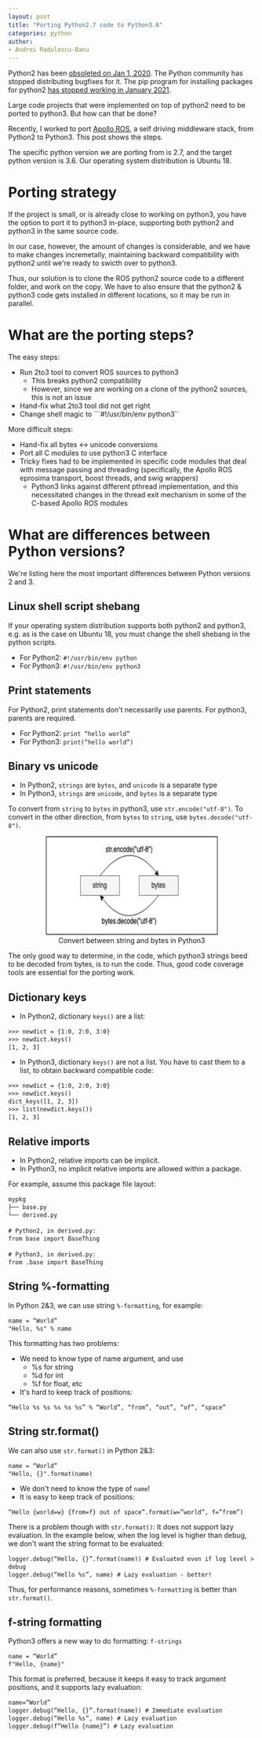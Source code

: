 ```yaml
---
layout: post
title: "Porting Python2.7 code to Python3.6"
categories: python
author:
- Andrei Radulescu-Banu
---
```


Python2 has been [obsoleted on Jan 1, 2020](https://www.python.org/doc/sunset-python-2/). The Python community has stopped distributing bugfixes for it. The pip program for installing packages for python2 [has stopped working in January 2021](https://pip.pypa.io/en/stable/news/#id4).

Large code projects that were implemented on top of python2 need to be ported to python3. But how can that be done?

Recently, I worked to port [Apollo ROS](https://github.com/ApolloAuto/apollo-platform/tree/1.5.5), a self driving middleware stack, from Python2 to Python3. This post shows the steps.

The specific python version we are porting from is 2.7, and the target python version is 3.6. Our operating system distribution is Ubuntu 18.

# Porting strategy

If the project is small, or is already close to working on python3, you have the option to port it to python3 in-place, supporting both python2 and python3 in the same source code.

In our case, however, the amount of changes is considerable, and we have to make changes incremetally, maintaining backward compatibility with python2 until we're ready to swicth over to python3.

Thus, our solution is to clone the ROS python2 source code to a different folder, and work on the copy. We have to also ensure that the python2 & python3 code gets installed in different locations, so it may be run in parallel.

# What are the porting steps?

The easy steps:
* Run 2to3 tool to convert ROS sources to python3
  * This breaks python2 compatibility
  * However, since we are working on a clone of the python2 sources, this is not an issue
* Hand-fix what 2to3 tool did not get right
* Change shell magic to ```#!/usr/bin/env python3``

More difficult steps:
* Hand-fix all bytes <-> unicode conversions
* Port all C modules to use python3 C interface
* Tricky fixes had to be implemented in specific code modules that deal with message passing and threading (specifically, the Apollo ROS eprosima transport, boost threads, and swig wrappers)
  * Python3 links against different pthread implementation, and this necessitated changes in the thread exit mechanism in some of the C-based Apollo ROS modules

# What are differences between Python versions?

We're listing here the most important differences between Python versions 2 and 3.

## Linux shell script shebang

If your operating system distribution supports both python2 and python3, e.g. as is the case on Ubuntu 18, you must change the shell shebang in the python scripts.

* For Python2: ```#!/usr/bin/env python```
* For Python3: ```#!/usr/bin/env python3```

## Print statements

For Python2, print statements don't necessarily use parents. For python3, parents are required.

* For Python2: ```print “hello world”```
* For Python3: ```print(“hello world”)```

## Binary vs unicode

* In Python2, ```strings``` are ```bytes```, and ```unicode``` is a separate type
* In Python3, ```strings``` are ```unicode```, and ```bytes``` is a separate type

To convert from ```string``` to ```bytes``` in python3, use ```str.encode("utf-8")```. To convert in the other direction, from ```bytes``` to ```string```, use ```bytes.decode("utf-8")```.

<p align="center">
<img width="350" height="200" src="/src/diagrams/string_bytes.png"><br>
Convert between string and bytes in Python3
</p>

The only good way to determine, in the code, which python3 strings beed to be decoded from bytes, is to run the code. Thus, good code coverage tools are essential for the porting work.

## Dictionary keys

* In Python2, dictionary ```keys()``` are a list:
```
>>> newdict = {1:0, 2:0, 3:0}
>>> newdict.keys()
[1, 2, 3]
```

* In Python3, dictionary ```keys()``` are not a list. You have to cast them to a list, to obtain backward compatible code:
```
>>> newdict = {1:0, 2:0, 3:0}
>>> newdict.keys()
dict_keys([1, 2, 3])
>>> list(newdict.keys())
[1, 2, 3]
```

## Relative imports

* In Python2, relative imports can be implicit.
* In Python3, no implicit relative imports are allowed within a package.

For example, assume this package file layout:

```
mypkg
├── base.py
└── derived.py

# Python2, in derived.py:
from base import BaseThing

# Python3, in derived.py:
from .base import BaseThing
```

## String %-formatting

In Python 2&3, we can use string ```%-formatting```, for example:
```
name = “World”
"Hello, %s" % name
```
This formatting has two problems:
* We need to know type of name argument, and use
  * %s for string
  * %d for int
  * %f for float, etc
* It's hard to keep track of positions:

```
“Hello %s %s %s %s %s” % “World”, “from”, “out”, “of”, “space”
```

## String str.format()

We can also use ```str.format()``` in Python 2&3:
```
name = “World”
"Hello, {}".format(name)
```
* We don't need to know the type of ```name```!
* It is easy to keep track of positions:
```
“Hello {world=w} {from=f} out of space”.format(w=”world”, f=”from”)
```

There is a problem though with ```str.format()```: It does not support lazy evaluation. In the example below, when the log level is higher than debug, we don't want the string format to be evaluated:
```
logger.debug(“Hello, {}”.format(name)) # Evaluated even if log level > debug
logger.debug(“Hello %s”, name) # Lazy evaluation - better!
```

Thus, for performance reasons, sometimes ```%-formatting``` is better than ```str.format()```.

## f-string formatting

Python3 offers a new way to do formatting: ```f-strings```
```
name = “World”
f"Hello, {name}"
```

This format is preferred, because it keeps it easy to track argument positions, and it supports lazy evaluation:
```
name=”World”
logger.debug(“Hello, {}”.format(name)) # Immediate evaluation
logger.debug(“Hello %s”, name) # Lazy evaluation 
logger.debug(f“Hello {name}”) # Lazy evaluation
```